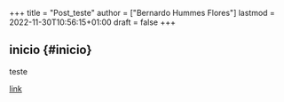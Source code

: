 +++
title = "Post_teste"
author = ["Bernardo Hummes Flores"]
lastmod = 2022-11-30T10:56:15+01:00
draft = false
+++

## inicio {#inicio}

teste

[link](https://birromer.github.io/)
